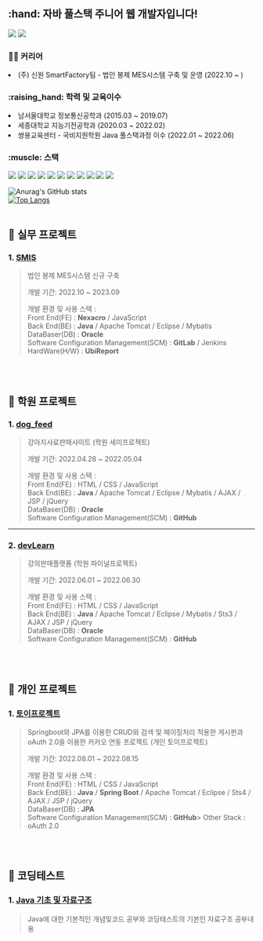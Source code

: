 <h2>:hand: 자바 풀스택 주니어 웹 개발자입니다!</h2>

<a href="https://blog.naver.com/lcr157" target="_blank"><img src="https://img.shields.io/badge/BLOG-green?style=flat-square&logo=naver&logoColor=white"/></a>
<a href="https://www.kaggle.com/chaeryonglim" target="_blank"><img src="https://img.shields.io/badge/Kaggle-blue?style=flat-square&logo=Kaggle&logoColor=white"/></a> <br>

<p><h3>👨‍💼 커리어</h3></p>
<p>
  <li>(주) 신원 SmartFactory팀 - 법인 봉제 MES시스템 구축 및 운영 (2022.10 ~ )</li>
</p>


<p><h3>:raising_hand: 학력 및 교육이수</h3></p>
<p>
  <li>남서울대학교 정보통신공학과 (2015.03 ~ 2019.07) </li>
  <li>세종대학교 지능기전공학과 (2020.03 ~ 2022.02) </li>
  <li>쌍용교육센터 - 국비지원학원 Java 풀스택과정 이수 (2022.01 ~ 2022.06) </li>
</p>
  
<p><h3>:muscle: 스택</h3></p>
<a href="" target=""><img src="https://img.shields.io/badge/C-red?style=flat-square&logo=C&logoColor=white"/></a>
<a href="" target=""><img src="https://img.shields.io/badge/Java-orange?style=flat-square&logo=J&logoColor=white"/></a>
<a href="" target=""><img src="https://img.shields.io/badge/Spring-yellow?style=flat-square&logo=Spring&logoColor=white"/></a>
<a href="" target=""><img src="https://img.shields.io/badge/SpringBoot-yellow?style=flat-square&logo=Spring&logoColor=white"/></a>
<a href="" traget""><img src="https://img.shields.io/badge/JPA-skyblue?style=flat-square&logo=oracle&logoColor=white"></a>
<a href="" traget""><img src="https://img.shields.io/badge/Oracle-green?style=flat-square&logo=oracle&logoColor=white"></a>
<a href="" traget""><img src="https://img.shields.io/badge/Mybatis-sykblue?style=flat-square&logo=mybatis&logoColor=white"></a>
<a href="" traget""><img src="https://img.shields.io/badge/Javascript-blue?style=flat-square&logo=Javascript&logoColor=white"></a>
<a href="" traget""><img src="https://img.shields.io/badge/Ajax-violet?style=flat-square&logo=Ajax&logoColor=white"></a>
<a href="" traget""><img src="https://img.shields.io/badge/Apachetomcat-A9225C?style=flat-square&logo=apachetomcat&logoColor=white"></a>
<a href="" target=""><img src="https://img.shields.io/badge/GitHub-black?style=flat-square&logo=GitHub&logoColor=white"/></a>
    
![Anurag's GitHub stats](https://github-readme-stats.vercel.app/api?username=lcr157&show_icons=true&theme=dracula)<br>
[![Top Langs](https://github-readme-stats.vercel.app/api/top-langs/?username=lcr157&layout=compact)](https://github.com/anuraghazra/github-readme-stats)
<br><br>


## :pushpin: 실무 프로젝트
### 1. [SMIS](https://github.com/lcr157/dogFeed)
>법인 봉제 MES시스템 신규 구축
>
>개발 기간: 2022.10 ~ 2023.09
>  
>개발 환경 및 사용 스택 : <br>
>Front End(FE) : <b>Nexacro</b> / JavaScript  <br>
>Back End(BE) : <b>Java</b> / Apache Tomcat / Eclipse / Mybatis  <br>
>DataBaser(DB) : <b>Oracle</b>  <br>
>Software Configuration Management(SCM) : <b>GitLab</b> / Jenkins <br>
>HardWare(H/W) : <b>UbiReport</b>
>
<br><br>


## :pushpin: 학원 프로젝트
### 1. [dog_feed](https://github.com/lcr157/dogFeed)
>강아지사료판매사이트 (학원 세미프로젝트)  
>
>개발 기간: 2022.04.28 ~ 2022.05.04
>  
>개발 환경 및 사용 스택 : <br>
>Front End(FE) : HTML / CSS / JavaScript <br>
>Back End(BE) : <b>Java</b> / Apache Tomcat / Eclipse / Mybatis / AJAX / JSP / jQuery <br>
>DataBaser(DB) : <b>Oracle</b>  <br>
>Software Configuration Management(SCM) : <b>GitHub</b>
>

---

### 2. [devLearn](https://github.com/lcr157/FinalProject_DevLearn)
>강의판매플랫폼 (학원 파이널프로젝트)  
>
>개발 기간: 2022.06.01 ~ 2022.06.30  
>  
>개발 환경 및 사용 스택 : <br>
>Front End(FE) : HTML / CSS / JavaScript <br>
>Back End(BE) : <b>Java</b> / Apache Tomcat / Eclipse / Mybatis / Sts3 / AJAX / JSP / jQuery <br>
>DataBaser(DB) : <b>Oracle</b>  <br>
>Software Configuration Management(SCM) : <b>GitHub</b>
>
<br><br>


## :pushpin: 개인 프로젝트
### 1. [토이프로젝트](https://github.com/lcr157/CRUD_Board)
>Springboot와 JPA를 이용한 CRUD와 검색 및 페이징처리 적용한 게시판과 oAuth 2.0을 이용한 카카오 연동 프로젝트 (개인 토이프로젝트)
>
>개발 기간: 2022.08.01 ~ 2022.08.15  
>  
>개발 환경 및 사용 스택 : <br>
>Front End(FE) : HTML / CSS / JavaScript <br>
>Back End(BE) : <b>Java</b> / <b>Spring Boot</b> / Apache Tomcat / Eclipse / Sts4 / AJAX / JSP / jQuery <br>
>DataBaser(DB) : <b>JPA</b>  <br>
>Software Configuration Management(SCM) : <b>GitHub</b>>
>Other Stack : oAuth 2.0
>

<br><br>


## :pushpin: 코딩테스트
### 1. [Java 기초 및 자료구조](https://github.com/lcr157/Java_BasicAndDataStructer)
>Java에 대한 기본적인 개념및코드 공부와 코딩테스트의 기본인 자료구조 공부내용
>

